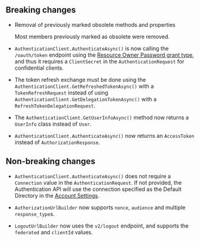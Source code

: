 ## Breaking changes

* Removal of previously marked obsolete methods and properties

  Most members previously marked as obsolete were removed.
  
* `AuthenticationClient.AuthenticateAsync()` is now calling the `/oauth/token` endpoint using the [Resource Owner Password grant type](https://auth0.com/docs/api/authentication#resource-owner-password),
and thus it requires a `ClientSecret` in the `AuthenticationRequest` for confidential clients.

* The token refresh exchange must be done using the `AuthenticationClient.GetRefreshedTokenAsync()` with a `TokenRefreshRequest` 
instead of using `AuthenticationClient.GetDelegationTokenAsync()` with a `RefreshTokenDelegationRequest`.

* The `AuthenticationClient.GetUserInfoAsync()` method now returns a `UserInfo` class instead of `User`.

* `AuthenticationClient.AuthenticateAsync()` now returns an `AccessToken` instead of `AuthorizationResponse`. 

## Non-breaking changes

* `AuthenticationClient.AuthenticateAsync()` does not require a `Connection` value in the `AuthenticationRequest`. If not provided, the Authentication API will use the connection specified as the Default Directory in the [Account Settings](https://manage.auth0.com/#/account).

* `AuthorizationUrlBuilder` now supports `nonce`, `audience` and multiple `response_type`s.

* `LogoutUrlBuilder` now uses the `v2/logout` endpoint, and supports the `federated` and `clientId` values.